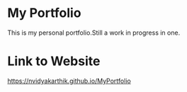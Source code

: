 # My Portfolio

This is my personal portfolio.Still a work in progress in one.

# Link to Website

https://nvidyakarthik.github.io/MyPortfolio
